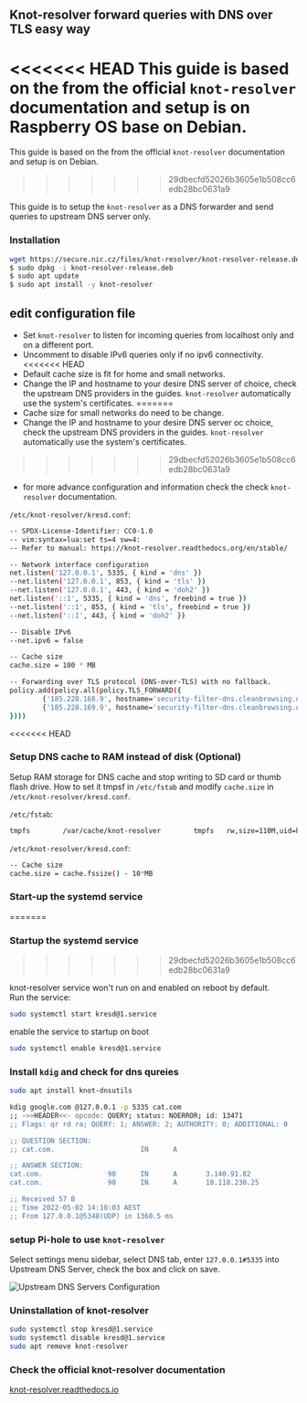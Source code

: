 ## Knot-resolver forward queries with DNS over TLS easy way

<<<<<<< HEAD
This guide is based on the from the official `knot-resolver` documentation and setup is on Raspberry OS base on Debian.
=======
This guide is based on the from the official `knot-resolver` documentation and setup is on Debian.
>>>>>>> 29dbecfd52026b3605e1b508cc6edb28bc0631a9

This guide is to setup the `knot-resolver` as a DNS forwarder and send queries to upstream DNS server only.


### Installation

```bash
wget https://secure.nic.cz/files/knot-resolver/knot-resolver-release.deb
$ sudo dpkg -i knot-resolver-release.deb
$ sudo apt update
$ sudo apt install -y knot-resolver
```

## edit configuration file

- Set `knot-resolver` to listen for incoming queries from localhost only and on a different port.
- Uncomment to disable IPv6 queries only if no ipv6 connectivity.
<<<<<<< HEAD
- Default cache size is fit for home and small networks. 
- Change the IP and hostname to your desire DNS server of choice, check the upstream DNS providers in the guides. `knot-resolver` automatically use the system's certificates.
=======
- Cache size for small networks do need to be change.
- Change the IP and hostname to your desire DNS server oc choice, check the upstream DNS providers in the guides. `knot-resolver` automatically use the system's certificates.
>>>>>>> 29dbecfd52026b3605e1b508cc6edb28bc0631a9
- for more advance configuration and information check the check `knot-resolver` documentation.

`/etc/knot-resolver/kresd.conf`:

```bash
-- SPDX-License-Identifier: CC0-1.0
-- vim:syntax=lua:set ts=4 sw=4:
-- Refer to manual: https://knot-resolver.readthedocs.org/en/stable/

-- Network interface configuration
net.listen('127.0.0.1', 5335, { kind = 'dns' })
--net.listen('127.0.0.1', 853, { kind = 'tls' })
--net.listen('127.0.0.1', 443, { kind = 'doh2' })
net.listen('::1', 5335, { kind = 'dns', freebind = true })
--net.listen('::1', 853, { kind = 'tls', freebind = true })
--net.listen('::1', 443, { kind = 'doh2' })

-- Disable IPv6
--net.ipv6 = false

-- Cache size
cache.size = 100 * MB

-- Forwarding over TLS protocol (DNS-over-TLS) with no fallback.
policy.add(policy.all(policy.TLS_FORWARD({
        {'185.228.168.9', hostname='security-filter-dns.cleanbrowsing.org'},
        {'185.228.169.9', hostname='security-filter-dns.cleanbrowsing.org'}
})))
```

<<<<<<< HEAD
### Setup DNS cache to RAM instead of disk (Optional)

Setup RAM storage for DNS cache and stop writing to SD card or thumb flash drive. 
How to set it tmpsf in `/etc/fstab` and modify `cache.size` in `/etc/knot-resolver/kresd.conf`.

`/etc/fstab`:

```bash
tmpfs        /var/cache/knot-resolver        tmpfs   rw,size=110M,uid=knot-resolver,gid=knot-resolver,nosuid,nodev,noexec,mode=0700 0 0
```

`/etc/knot-resolver/kresd.conf`:

```bash
-- Cache size
cache.size = cache.fssize() - 10*MB
```

### Start-up the systemd service
=======
### Startup the systemd service
>>>>>>> 29dbecfd52026b3605e1b508cc6edb28bc0631a9

knot-resolver service won't run on and enabled on reboot by default.  
Run the service:

```bash
sudo systemctl start kresd@1.service
```

enable the service to startup on boot

```bash
sudo systemctl enable kresd@1.service
```

### Install `kdig` and check for dns qureies

```bash
sudo apt install knot-dnsutils
```

```bash
kdig google.com @127.0.0.1 -p 5335 cat.com
;; ->>HEADER<<- opcode: QUERY; status: NOERROR; id: 13471
;; Flags: qr rd ra; QUERY: 1; ANSWER: 2; AUTHORITY: 0; ADDITIONAL: 0

;; QUESTION SECTION:
;; cat.com.                     IN      A

;; ANSWER SECTION:
cat.com.                90      IN      A       3.140.91.82
cat.com.                90      IN      A       18.118.230.25

;; Received 57 B
;; Time 2022-05-02 14:10:03 AEST
;; From 127.0.0.1@5348(UDP) in 1360.5 ms
```

### setup Pi-hole to use `knot-resolver`

Select settings menu sidebar, select DNS tab, enter `127.0.0.1#5335` into Upstream DNS Server, check the box and click on save.

![Upstream DNS Servers Configuration](/images/RecursiveResolver.png)

### Uninstallation of knot-resolver

```bash
sudo systemctl stop kresd@1.service
sudo systemctl disable kresd@1.service
sudo apt remove knot-resolver
```

### Check the official knot-resolver documentation

[knot-resolver.readthedocs.io](https://knot-resolver.readthedocs.org/en/stable/)
